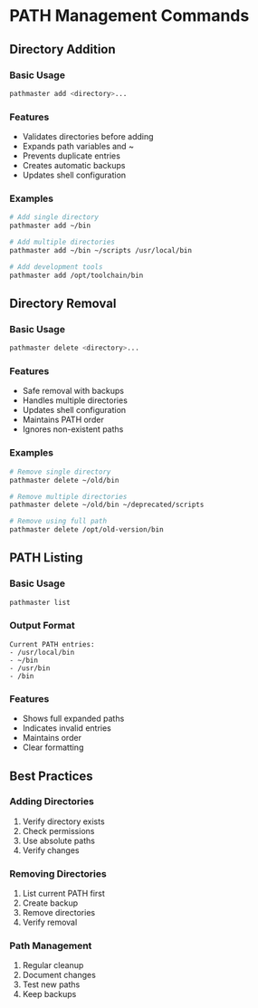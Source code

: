 # PATH Management Commands

## Directory Addition

### Basic Usage

```bash
pathmaster add <directory>...
```

### Features

- Validates directories before adding
- Expands path variables and ~
- Prevents duplicate entries
- Creates automatic backups
- Updates shell configuration

### Examples

```bash
# Add single directory
pathmaster add ~/bin

# Add multiple directories
pathmaster add ~/bin ~/scripts /usr/local/bin

# Add development tools
pathmaster add /opt/toolchain/bin
```

## Directory Removal

### Basic Usage

```bash
pathmaster delete <directory>...
```

### Features

- Safe removal with backups
- Handles multiple directories
- Updates shell configuration
- Maintains PATH order
- Ignores non-existent paths

### Examples

```bash
# Remove single directory
pathmaster delete ~/old/bin

# Remove multiple directories
pathmaster delete ~/old/bin ~/deprecated/scripts

# Remove using full path
pathmaster delete /opt/old-version/bin
```

## PATH Listing

### Basic Usage

```bash
pathmaster list
```

### Output Format

```text
Current PATH entries:
- /usr/local/bin
- ~/bin
- /usr/bin
- /bin
```

### Features

- Shows full expanded paths
- Indicates invalid entries
- Maintains order
- Clear formatting

## Best Practices

### Adding Directories

1. Verify directory exists
2. Check permissions
3. Use absolute paths
4. Verify changes

### Removing Directories

1. List current PATH first
2. Create backup
3. Remove directories
4. Verify removal

### Path Management

1. Regular cleanup
2. Document changes
3. Test new paths
4. Keep backups

